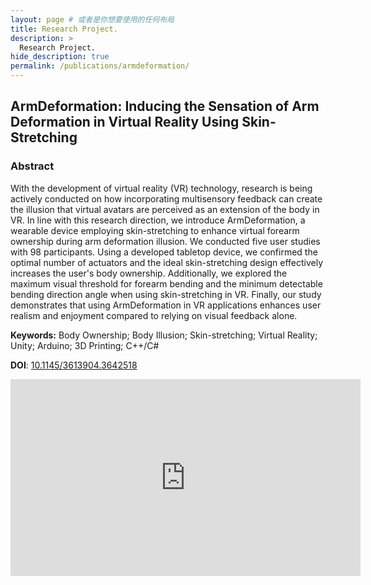 ```yaml
---
layout: page # 或者是你想要使用的任何布局
title: Research Project.
description: >
  Research Project.
hide_description: true
permalink: /publications/armdeformation/
---
```


## ArmDeformation: Inducing the Sensation of Arm Deformation in Virtual Reality Using Skin-Stretching

### Abstract
With the development of virtual reality (VR) technology, research is being actively conducted on how incorporating multisensory feedback can create the illusion that virtual avatars are perceived as an extension of the body in VR. In line with this research direction, we introduce ArmDeformation, a wearable device employing skin-stretching to enhance virtual forearm ownership during arm deformation illusion. We conducted five user studies with 98 participants. Using a developed tabletop device, we confirmed the optimal number of actuators and the ideal skin-stretching design effectively increases the user's body ownership. Additionally, we explored the maximum visual threshold for forearm bending and the minimum detectable bending direction angle when using skin-stretching in VR. Finally, our study demonstrates that using ArmDeformation in VR applications enhances user realism and enjoyment compared to relying on visual feedback alone.

**Keywords:** Body Ownership; Body Illusion; Skin-stretching; Virtual Reality; Unity; Arduino; 3D Printing; C++/C#

**DOI**: [10.1145/3613904.3642518](https://doi.org/10.1145/3613904.3642518)

<iframe width="560" height="315" src="https://www.youtube.com/embed/UEjrYwS2C_Y?si=vU-OOwr2zKZBA5Ad" title="YouTube video player" frameborder="0" allow="accelerometer; autoplay; clipboard-write; encrypted-media; gyroscope; picture-in-picture; web-share" referrerpolicy="strict-origin-when-cross-origin" allowfullscreen></iframe>